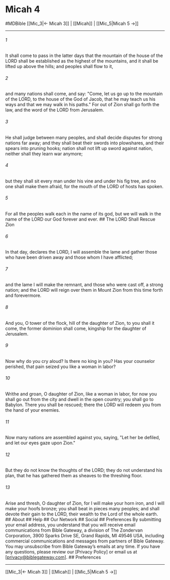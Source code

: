 # Micah 4
#MDBible
[[Mic_3|← Micah 3]] | [[Micah]] | [[Mic_5|Micah 5 →]]

***






###### 1 


It shall come to pass in the latter days that the mountain of the house of the LORD shall be established as the highest of the mountains, and it shall be lifted up above the hills; and peoples shall flow to it, 





###### 2 


and many nations shall come, and say: "Come, let us go up to the mountain of the LORD, to the house of the God of Jacob, that he may teach us his ways and that we may walk in his paths." For out of Zion shall go forth the law, and the word of the LORD from Jerusalem. 





###### 3 


He shall judge between many peoples, and shall decide disputes for strong nations far away; and they shall beat their swords into plowshares, and their spears into pruning hooks; nation shall not lift up sword against nation, neither shall they learn war anymore; 





###### 4 


but they shall sit every man under his vine and under his fig tree, and no one shall make them afraid, for the mouth of the LORD of hosts has spoken. 





###### 5 


For all the peoples walk each in the name of its god, but we will walk in the name of the LORD our God forever and ever. ## The LORD Shall Rescue Zion 





###### 6 


In that day, declares the LORD, I will assemble the lame and gather those who have been driven away and those whom I have afflicted; 





###### 7 


and the lame I will make the remnant, and those who were cast off, a strong nation; and the LORD will reign over them in Mount Zion from this time forth and forevermore. 





###### 8 


And you, O tower of the flock, hill of the daughter of Zion, to you shall it come, the former dominion shall come, kingship for the daughter of Jerusalem. 





###### 9 


Now why do you cry aloud? Is there no king in you? Has your counselor perished, that pain seized you like a woman in labor? 





###### 10 


Writhe and groan, O daughter of Zion, like a woman in labor, for now you shall go out from the city and dwell in the open country; you shall go to Babylon. There you shall be rescued; there the LORD will redeem you from the hand of your enemies. 





###### 11 


Now many nations are assembled against you, saying, "Let her be defiled, and let our eyes gaze upon Zion." 





###### 12 


But they do not know the thoughts of the LORD; they do not understand his plan, that he has gathered them as sheaves to the threshing floor. 





###### 13 


Arise and thresh, O daughter of Zion, for I will make your horn iron, and I will make your hoofs bronze; you shall beat in pieces many peoples; and shall devote their gain to the LORD, their wealth to the Lord of the whole earth. ## About ## Help ## Our Network ## Social ## Preferences By submitting your email address, you understand that you will receive email communications from Bible Gateway, a division of The Zondervan Corporation, 3900 Sparks Drive SE, Grand Rapids, MI 49546 USA, including commercial communications and messages from partners of Bible Gateway. You may unsubscribe from Bible Gateway&rsquo;s emails at any time. If you have any questions, please review our [Privacy Policy] or email us at [privacy@biblegateway.com]. ## Preferences

***

[[Mic_3|← Micah 3]] | [[Micah]] | [[Mic_5|Micah 5 →]]

